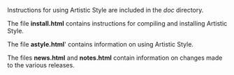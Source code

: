 Instructions for using Artistic Style are included in the *doc* directory.

The file **install.html** contains instructions for compiling and
installing Artistic Style.

The file **astyle.html**' contains information on using Artistic Style.

The files **news.html** and **notes.html** contain information on changes
made to the various releases.
